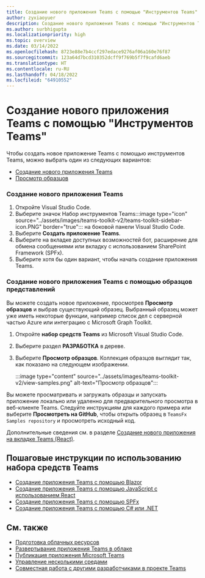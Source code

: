 ```yaml
---
title: Создание нового приложения Teams с помощью "Инструментов Teams"
author: zyxiaoyuer
description: Создание нового приложения Teams с помощью "Инструментов Teams"
ms.author: surbhigupta
ms.localizationpriority: high
ms.topic: overview
ms.date: 03/14/2022
ms.openlocfilehash: 8723e88e7b4ccf297edace9276af06a160e76f87
ms.sourcegitcommit: 123a64d7bcd310352dcff9f769b5f7f9cafd6aeb
ms.translationtype: HT
ms.contentlocale: ru-RU
ms.lasthandoff: 04/18/2022
ms.locfileid: "64910552"
---
```

# <a name="create-a-new-teams-app-using-teams-toolkit"></a>Создание нового приложения Teams с помощью "Инструментов Teams"

Чтобы создать новое приложение Teams с помощью инструментов Teams, можно выбрать один из следующих вариантов:

* [Создание нового приложения Teams](create-new-project.md#create-a-new-teams-app)
* [Просмотр образцов](create-new-project.md#create-a-new-teams-app-using-view-samples)

### <a name="create-a-new-teams-app"></a>Создание нового приложения Teams

1. Откройте Visual Studio Code.
1. Выберите значок Набор инструментов Teams:::image type="icon" source="../assets/images/teams-toolkit-v2/teams-toolkit-sidebar-icon.PNG" border="true"::: на боковой панели Visual Studio Code.
1. Выберите **Создать приложение Teams**.
1. Выберите на вкладке доступных возможностей бот, расширение для обмена сообщениями или вкладку с использованием SharePoint Framework (SPFx). 
1. Выберите хотя бы один вариант, чтобы начать создание приложения Teams.

### <a name="create-a-new-teams-app-using-view-samples"></a>Создание нового приложения Teams с помощью образцов представлений

Вы можете создать новое приложение, просмотрев **Просмотр образцов** и выбрав существующий образец. Выбранный образец может уже иметь некоторые функции, например список дел с серверной частью Azure или интеграцию с Microsoft Graph Toolkit.

 1. Откройте **набор средств Teams** из Microsoft Visual Studio Code.
 1. Выберите раздел **РАЗРАБОТКА** в дереве.
 1. Выберите **Просмотр образцов**. Коллекция образцов выглядит так, как показано на следующем изображении.

    :::image type="content" source="../assets/images/teams-toolkit-v2/view-samples.png" alt-text="Просмотр образцов":::

Вы можете просматривать и загружать образцы и запускать приложение локально или удаленно для предварительного просмотра в веб-клиенте Teams. Следуйте инструкциям для каждого примера или выберите **Просмотреть на GitHub**, чтобы открыть образец в `TeamsFx Samples repository` и просмотреть исходный код.

Дополнительные сведения см. в разделе [Создание нового приложения на вкладке Teams (React)](/microsoftteams/platform/sbs-gs-javascript?tabs=vscode%2Cvsc%2Cviscode%2Cvcode&tutorial-step=2).

## <a name="step-by-step-guides-using-teams-toolkit"></a>Пошаговые инструкции по использованию набора средств Teams

* [Создание приложения Teams с помощью Blazor](../sbs-gs-blazorupdate.yml)
* [Создание приложения Teams с помощью JavaScript с использованием React](../sbs-gs-javascript.yml)
* [Создание приложения Teams с помощью SPFx](../sbs-gs-spfx.yml)
* [Создание приложения Teams с помощью C# или .NET](../sbs-gs-csharp.yml)

## <a name="see-also"></a>См. также

* [Подготовка облачных ресурсов](provision.md)
* [Развертывание приложения Teams в облаке](deploy.md)
* [Публикация приложения Microsoft Teams](TeamsFx-collaboration.md)
* [Управление несколькими средами](TeamsFx-multi-env.md)
* [Совместная работа с другими разработчиками в проекте Teams](TeamsFx-collaboration.md)